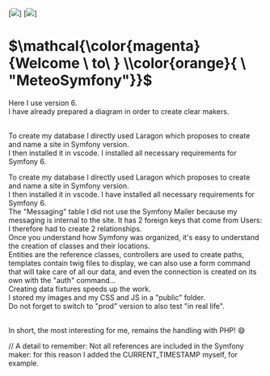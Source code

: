 [![](https://img.shields.io/badge/BOOTSTRAP-blue?style=for-the-badge)]
[![](https://img.shields.io/badge/SYMFONY.io-orange?style=for-the-badge)]

# $\mathcal{\color{magenta}{Welcome \ to\ } \\color{orange}{ \ "MeteoSymfony"}}$<br>

Here I use version 6.<br>
I have already prepared a diagram in order to create clear makers.<br><br>

To create my database I directly used Laragon which proposes to create and name a site in Symfony version.<br>
I then installed it in vscode. I installed all necessary requirements for Symfony 6.<br>

To create my database I directly used Laragon which proposes to create and name a site in Symfony version.<br>
I then installed it in vscode. I have installed all necessary requirements for Symfony 6.<br>
The "Messaging" table I did not use the Symfony Mailer because my messaging is internal to the site. It has 2 foreign keys that come from Users: I therefore had to create 2 relationships.<br>
Once you understand how Symfony was organized, it's easy to understand the creation of classes and their locations.<br>
Entities are the reference classes, controllers are used to create paths, templates contain twig files to display, we can also use a form command that will take care of all our data, and even the connection is created on its own with the "auth" command...<br>
Creating data fixtures speeds up the work.<br>
I stored my images and my CSS and JS in a "public" folder.<br>
Do not forget to switch to "prod" version to also test "in real life".<br><br>

In short, the most interesting for me, remains the handling with PHP! :smile:<br>

// A detail to remember: Not all references are included in the Symfony maker: for this reason I added the CURRENT_TIMESTAMP myself, for example. 
